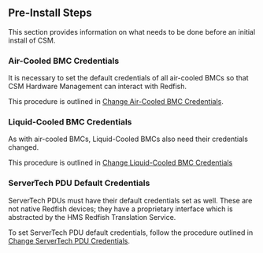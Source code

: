 ## Pre-Install Steps

This section provides information on what needs to be done before
an initial install of CSM.

### Air-Cooled BMC Credentials

It is necessary to set the default credentials of all air-cooled BMCs so that
CSM Hardware Management can interact with Redfish.

This procedure is outlined in [Change Air-Cooled BMC Credentials](Change_River_BMC_Credentials.md).

### Liquid-Cooled BMC Credentials

As with air-cooled BMCs, Liquid-Cooled BMCs also need their credentials changed.

This procedure is outlined in [Change Liquid-Cooled BMC Credentials](../security_and_authentication/Provisioning_a_Liquid-Cooled_EX_Cabinet_CEC_with_Default_Credentials.md)

### ServerTech PDU Default Credentials

ServerTech PDUs must have their default credentials set as well. These are
not native Redfish devices; they have a proprietary interface which is
abstracted by the HMS Redfish Translation Service.

To set ServerTech PDU default credentials, follow the procedure outlined in
[Change ServerTech PDU Credentials](Change_ServerTech_PDU_Credentials.md).


